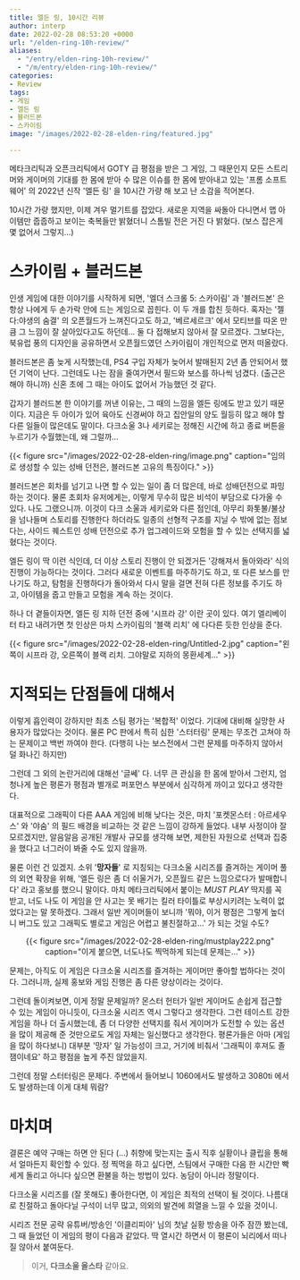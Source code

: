 ```yaml
---
title: 엘든 링, 10시간 리뷰
author: interp
date: 2022-02-28 08:53:20 +0000
url: "/elden-ring-10h-review/"
aliases:
  - "/entry/elden-ring-10h-review/"
  - "/m/entry/elden-ring-10h-review/"
categories:
- Review
tags:
- 게임
- 엘든 링
- 블러드본
- 스카이림
image: "/images/2022-02-28-elden-ring/featured.jpg"

---
```

메타크리틱과 오픈크리틱에서 GOTY 급 평점을 받은 그 게임, 그 때문인지 모든 스트리머와 게이머의 기대를 한 몸에 받아 수 많은 이슈를 한 몸에 받아내고 있는 '프롬 소프트웨어' 의 2022년 신작 '엘든 링' 을 10시간 가량 해 보고 난 소감을 적어본다.

10시간 가량 했지만, 이제 겨우 멀기트를 잡았다. 새로운 지역을 싸돌아 다니면서 맵 아이템만 줍줍하고 보이는 축복들만 밝혔더니 스톰빌 전은 거진 다 밝혔다. (보스 잡은게 몇 없어서 그렇지...)

# 스카이림 + 블러드본

인생 게임에 대한 이야기를 시작하게 되면, '엘더 스크롤 5: 스카이림' 과 '블러드본' 은 항상 나에게 두 손가락 안에 드는 게임으로 꼽힌다. 이 두 개를 합친 듯하다. 혹자는 '젤다:야생의 숨결' 의 오픈월드가 느껴진다고도 하고, '베르세르크' 에서 모티브를 따온 만큼 그 느낌이 잘 살아있다고도 하던데... 둘 다 접해보지 않아서 잘 모르겠다. 그보다는, 북유럽 풍의 디자인을 공유하면서 오픈월드였던 스카이림이 개인적으로 먼저 떠올랐다.

블러드본은 좀 늦게 시작했는데, PS4 구입 자체가 늦어서 발매된지 2년 좀 안되어서 했던 기억이 난다. 그런데도 나는 잠을 줄여가면서 필드와 보스를 하나씩 넘겼다. (출근은 해야 하니까) 신혼 초에 그 때는 아이도 없어서 가능했던 것 같다.

갑자기 블러드본 한 이야기를 꺼낸 이유는, 그 때의 느낌을 엘든 링에도 받고 있기 때문이다. 지금은 두 아이가 있어 육아도 신경써야 하고 집안일의 양도 월등히 많고 해야 할 다른 일들이 많은데도 말이다. 다크소울 3나 세키로는 정해진 시간에 하고 종료 버튼을 누르기가 수월했는데, 왜 그럴까...

{{< figure src="/images/2022-02-28-elden-ring/image.png" caption="임의로 생성할 수 있는 성배 던전은, 블러드본 고유의 특징이다." >}}

블러드본은 회차를 넘기고 나면 할 수 있는 일이 좀 더 많은데, 바로 성배던전으로 파밍하는 것이다. 물론 초회차 유저에게는, 이렇게 무수히 많은 비석이 부담으로 다가올 수 있다. 나도 그랬으니까. 이것이 다크 소울과 세키로와 다른 점인데, 아무리 화톳불/불상을 넘나들며 스토리를 진행한다 하더라도 일종의 선형적 구조를 지닐 수 밖에 없는 점보다는, 사이드 퀘스트인 성배 던전으로 추가 업그레이드와 모험을 할 수 있는 선택지를 넓혔다는 것이다.

엘든 링이 딱 이런 식인데, 더 이상 스토리 진행이 안 되겠거든 '강해져서 돌아와라' 식의 진행이 가능하다는 것이다. 그러다 새로운 이벤트를 마주하기도 하고, 또 다른 보스를 만나기도 하고, 탐험을 진행하다가 돌아와서 다시 말을 걸면 전혀 다른 정보를 주기도 하고, 아이템을 줍고 만들고 모험을 계속 하는 것이다.

하나 더 곁들이자면, 엘든 링 지하 던전 중에 '시프라 강' 이란 곳이 있다. 여기 엘리베이터 타고 내려가면 첫 인상은 마치 스카이림의 '블랙 리치' 에 다다른 듯한 인상을 준다.

{{< figure src="/images/2022-02-28-elden-ring/Untitled-2.jpg" caption="왼쪽이 시프라 강, 오른쪽이 블랙 리치. 그야말로 지하의 몽환세계..." >}}

# 지적되는 단점들에 대해서

이렇게 흡인력이 강하지만 최초 스팀 평가는 '복합적' 이었다. 기대에 대비해 실망한 사용자가 많았다는 것이다. 물론 PC 판에서 특히 심한 '스터터링' 문제는 무조건 고쳐야 하는 문제이고 백번 까여야 한다. (다행히 나는 보스전에서 그런 문제를 마주하지 않아서 덜 화나긴 하지만)

그런데 그 외의 논란거리에 대해선 '글쎄' 다. 너무 큰 관심을 한 몸에 받아서 그런지, 엄청나게 높은 평론가 평점과 별개로 퍼포먼스 부분에서 심각하게 까이고 있다고 생각한다.

대표적으로 그래픽이 다른 AAA 게임에 비해 낮다는 것은, 마치 '포켓몬스터 : 아르세우스' 와 '야숨' 의 필드 배경을 비교하는 것 같은 느낌이 강하게 들었다. 내부 사정이야 잘 모르겠지만, 알음알음 공개된 개발사 규모를 생각해 보면, 제한된 자원으로 선택과 집중을 했다고 너그러이 봐줄 수도 있지 않을까.

물론 이런 건 있겠지. 소위 '**망자들**' 로 지칭되는 다크소울 시리즈를 즐겨하는 게이머 풀의 외연 확장을 위해, '엘든 링은 좀 더 쉬울거가, 오픈월드 같은 느낌으로다가 발매합니다' 라고 홍보를 했으니 말이다. 마치 메타크리틱에서 붙이는 _MUST PLAY_ 딱지를 꼭 받고, 너도 나도 이 게임을 안 사고는 못 배기는 킬러 타이틀로 부상시키려는 노력이 없었다고는 말 못하겠다. 그래서 일반 게이머들이 보니까 '뭐야, 이거 평점은 그렇게 높더니 버그도 있고 그래픽도 별로고 게임은 어렵고 불친절하고...' 가 되는 것일 수도?

<center>
{{< figure src="/images/2022-02-28-elden-ring/mustplay222.png" caption="이게 붙으면, 너도나도 찍먹하게 되는데 문제는..." >}}
</center>

문제는, 아직도 이 게임은 다크소울 시리즈를 즐겨하는 게이머만 좋아할 법하다는 것이다. 그러니까, 실제 홍보와 게임 진행은 좀 다른 양상이라는 것이다.

그런데 돌이켜보면, 이게 정말 문제일까? 몬스터 헌터가 일반 게이머도 손쉽게 접근할 수 있는 게임이 아니듯이, 다크소울 시리즈 역시 그렇다고 생각한다. 그런 테이스트 강한 게임을 하나 더 출시했는데, 좀 더 다양한 선택지를 줘서 게이머가 도전할 수 있는 옵션을 많이 제공해 준 것만으로도 게임 자체는 일신했다고 생각한다. 평론가들은 아마 (게임을 많이 하다보니) 대부분 '망자' 일 가능성이 크고, 거기에 비춰서 '그래픽이 후져도 졸잼이네요' 하고 평점을 높게 주진 않았을지.

그런데 정말 스터터링은 문제다. 주변에서 들어보니 1060에서도 발생하고 3080ti 에서도 발생하는데 이게 대체 뭐람?

# 마치며

결론은 예약 구매는 하면 안 된다 (...) 취향에 맞는지는 출시 직후 실황이나 클립을 통해서 얼마든지 확인할 수 있다. 정 찍먹을 하고 싶다면, 스팀에서 구매한 다음 한 시간만 빡세게 돌리고 아니다 싶으면 환불을 하는 방법이 있다. 농담이 아니라 정말이다.

다크소울 시리즈를 (잘 못해도) 좋아한다면, 이 게임은 최적의 선택이 될 것이다. 나름대로 친절하고 돌아다닐 구석이 너무 많고, 의외의 발견에 희열을 느낄 수 있을 것이니.

시리즈 전문 공략 유튜버/방송인 '이클리피아' 님의 첫날 실황 방송을 아주 잠깐 봤는데, 그 때 들었던 이 게임의 평이 다음과 같았다. 딱 열시간 하면서 이 평론이 뇌리에서 떠나질 않아서 붙여둔다.

> 이거, **다크소울 올스타** 같아요.
